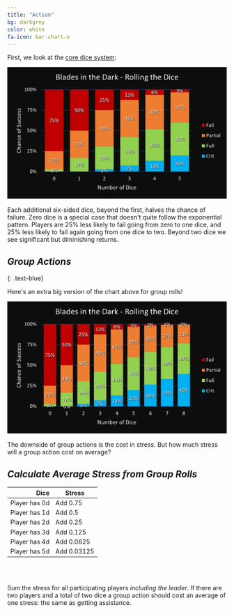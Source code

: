 ```yaml
---
title: "Action"
bg: darkgrey
color: white
fa-icon: bar-chart-o
---
```


First, we look at the [core dice system](https://bladesinthedark.com/core-system):

![Stacked Bar Chart](/img/DiceChances2.png "Core Dice Outcomes")

Each additional six-sided dice, beyond the first, halves the chance of failure. Zero dice is a special case that doesn't quite follow the exponential pattern. Players are 25% less likely to fail going from zero to one dice, and 25% less likely to fail again going from one dice to two. Beyond two dice we see significant but diminishing returns.

## *Group Actions*
{: .text-blue}

Here's an extra big version of the chart above for group rolls!

![Stacked Bar Chart](/img/DiceChances.png "Core Dice Outcomes Chart Extended")

The downside of group actions is the cost in stress. But how much stress will a group action cost on average?

## *Calculate Average Stress from Group Rolls*

<div align="center" style="width: auto">

<table class='custom-table'>
	<thead>
		<tr>
		<th style="text-align:right">Dice</th>
		<th>Stress</th>
		</tr>
	</thead>
	<tbody>
		<tr>
		<td style="text-align:right">Player has 0d</td>
		<td>Add 0.75</td>
		</tr>
		<tr>
		<td style="text-align:right">Player has 1d</td>
		<td>Add 0.5</td>
		</tr>
		<tr>
		<td style="text-align:right">Player has 2d</td>
		<td>Add 0.25</td>
		</tr>
		<tr>
		<td style="text-align:right">Player has 3d</td>
		<td>Add 0.125</td>
		</tr>
		<tr>
		<td style="text-align:right">Player has 4d</td>
		<td>Add 0.0625</td>
		</tr>
		<tr>
		<td style="text-align:right">Player has 5d</td>
		<td>Add 0.03125</td>
		</tr>
	</tbody>
</table>

</div>

<br/><br/>

Sum the stress for all participating players *including the leader*. If there are two players and a total of two dice a group action should cost an average of one stress: the same as getting assistance.